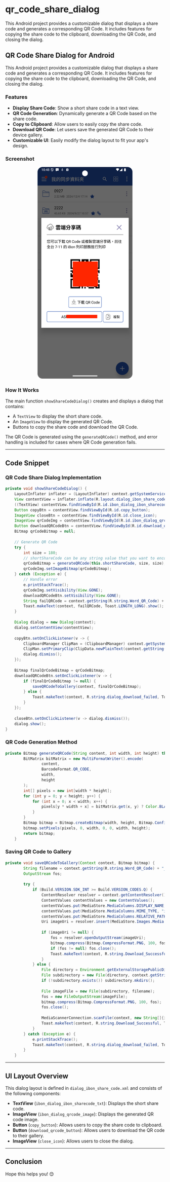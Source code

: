 # qr_code_share_dialog

This Android project provides a customizable dialog that displays a share code and generates a corresponding QR Code. It includes features for copying the share code to the clipboard, downloading the QR Code, and closing the dialog.

## QR Code Share Dialog for Android

This Android project provides a customizable dialog that displays a share code and generates a corresponding QR Code. It includes features for copying the share code to the clipboard, downloading the QR Code, and closing the dialog.

### Features

- **Display Share Code**: Show a short share code in a text view.
- **QR Code Generation**: Dynamically generate a QR Code based on the share code.
- **Copy to Clipboard**: Allow users to easily copy the share code.
- **Download QR Code**: Let users save the generated QR Code to their device gallery.
- **Customizable UI**: Easily modify the dialog layout to fit your app's design.

### Screenshot

<p align="center">
  <img src="QRcode UI.png" width="300" />
</p>

### How It Works

The main function `showShareCodeDialog()` creates and displays a dialog that contains:
- A `TextView` to display the short share code.
- An `ImageView` to display the generated QR Code.
- Buttons to copy the share code and download the QR Code.

The QR Code is generated using the `generateQRCode()` method, and error handling is included for cases where QR Code generation fails.

---

## Code Snippet

### QR Code Share Dialog Implementation

```java
private void showShareCodeDialog() {
    LayoutInflater inflater = (LayoutInflater) context.getSystemService(Context.LAYOUT_INFLATER_SERVICE);
    View contentView = inflater.inflate(R.layout.dialog_ibon_share_code, null);
    ((TextView) contentView.findViewById(R.id.ibon_dialog_ibon_sharecode_txt)).setText(this.shortShareCode);
    Button copyBtn = contentView.findViewById(R.id.copy_button);
    ImageView closeBtn = contentView.findViewById(R.id.close_icon);
    ImageView qrCodeImg = contentView.findViewById(R.id.ibon_dialog_qrcode_image);
    Button downloadQRCodeBtn = contentView.findViewById(R.id.download_qrcode_button);
    Bitmap qrCodeBitmap = null;

    // Generate QR Code
    try {
        int size = 180;
        // shortShareCode can be any string value that you want to encode in the QR code.
        qrCodeBitmap = generateQRCode(this.shortShareCode, size, size);
        qrCodeImg.setImageBitmap(qrCodeBitmap);
    } catch (Exception e) {
        // Handle error
        e.printStackTrace();
        qrCodeImg.setVisibility(View.GONE);
        downloadQRCodeBtn.setVisibility(View.GONE);
        String failQRCode = context.getString(R.string.Word_QR_Code) + context.getString(R.string.fail_msg);
        Toast.makeText(context, failQRCode, Toast.LENGTH_LONG).show();
    }

    Dialog dialog = new Dialog(context);
    dialog.setContentView(contentView);

    copyBtn.setOnClickListener(v -> {
        ClipboardManager ClipMan = (ClipboardManager) context.getSystemService(Context.CLIPBOARD_SERVICE);
        ClipMan.setPrimaryClip(ClipData.newPlainText(context.getString(R.string.dialog_share_code), shortShareCode));
        dialog.dismiss();
    });

    Bitmap finalQrCodeBitmap = qrCodeBitmap;
    downloadQRCodeBtn.setOnClickListener(v -> {
        if (finalQrCodeBitmap != null) {
            saveQRCodeToGallery(context, finalQrCodeBitmap);
        } else {
            Toast.makeText(context, R.string.dialog_download_failed, Toast.LENGTH_SHORT).show();
        }
    });

    closeBtn.setOnClickListener(v -> dialog.dismiss());
    dialog.show();
}
```

### QR Code Generation Method

```java
private Bitmap generateQRCode(String content, int width, int height) throws WriterException {
        BitMatrix bitMatrix = new MultiFormatWriter().encode(
                content,
                BarcodeFormat.QR_CODE,
                width,
                height
        );
        int[] pixels = new int[width * height];
        for (int y = 0; y < height; y++) {
            for (int x = 0; x < width; x++) {
                pixels[y * width + x] = bitMatrix.get(x, y) ? Color.BLACK : Color.WHITE;
            }
        }
        Bitmap bitmap = Bitmap.createBitmap(width, height, Bitmap.Config.ARGB_8888);
        bitmap.setPixels(pixels, 0, width, 0, 0, width, height);
        return bitmap;
    }
```

### Saving QR Code to Gallery

```java
private void saveQRCodeToGallery(Context context, Bitmap bitmap) {
        String filename = context.getString(R.string.Word_QR_Code) + "_" + shortShareCode + ".png";
        OutputStream fos;

        try {
            if (Build.VERSION.SDK_INT >= Build.VERSION_CODES.Q) {
                ContentResolver resolver = context.getContentResolver();
                ContentValues contentValues = new ContentValues();
                contentValues.put(MediaStore.MediaColumns.DISPLAY_NAME, filename);
                contentValues.put(MediaStore.MediaColumns.MIME_TYPE, "image/png");
                contentValues.put(MediaStore.MediaColumns.RELATIVE_PATH, Environment.DIRECTORY_PICTURES + "/" + context.getString(R.string.Word_QR_Code));
                Uri imageUri = resolver.insert(MediaStore.Images.Media.EXTERNAL_CONTENT_URI, contentValues);

                if (imageUri != null) {
                    fos = resolver.openOutputStream(imageUri);
                    bitmap.compress(Bitmap.CompressFormat.PNG, 100, fos);
                    if (fos != null) fos.close();
                    Toast.makeText(context, R.string.Download_Successful, Toast.LENGTH_SHORT).show();
                }
            } else {
                File directory = Environment.getExternalStoragePublicDirectory(Environment.DIRECTORY_PICTURES);
                File subdirectory = new File(directory, context.getString(R.string.Word_QR_Code));
                if (!subdirectory.exists()) subdirectory.mkdirs();

                File imageFile = new File(subdirectory, filename);
                fos = new FileOutputStream(imageFile);
                bitmap.compress(Bitmap.CompressFormat.PNG, 100, fos);
                fos.close();

                MediaScannerConnection.scanFile(context, new String[]{imageFile.getAbsolutePath()}, null, (path, uri) -> {});
                Toast.makeText(context, R.string.Download_Successful, Toast.LENGTH_SHORT).show();
            }
        } catch (Exception e) {
            e.printStackTrace();
            Toast.makeText(context, R.string.dialog_download_failed, Toast.LENGTH_SHORT).show();
        }
    }
```

---

## UI Layout Overview

This dialog layout is defined in `dialog_ibon_share_code.xml` and consists of the following components:

- **TextView** (`ibon_dialog_ibon_sharecode_txt`): Displays the short share code.
- **ImageView** (`ibon_dialog_qrcode_image`): Displays the generated QR code image.
- **Button** (`copy_button`): Allows users to copy the share code to clipboard.
- **Button** (`download_qrcode_button`): Allows users to download the QR code to their gallery.
- **ImageView** (`close_icon`): Allows users to close the dialog.

---

## Conclusion

Hope this helps you! 😊
